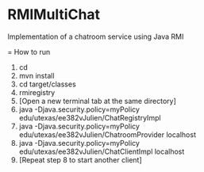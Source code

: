 RMIMultiChat
============

Implementation of a chatroom service using Java RMI

= How to run 

1. cd <path to the top-level of the project>
2. mvn install 
3. cd target/classes
4. rmiregistry
5. [Open a new terminal tab at the same directory]
6. java -Djava.security.policy=myPolicy edu/utexas/ee382vJulien/ChatRegistryImpl
7. java -Djava.security.policy=myPolicy edu/utexas/ee382vJulien/ChatroomProvider localhost
8. java -Djava.security.policy=myPolicy edu/utexas/ee382vJulien/ChatClientImpl localhost
9. [Repeat step 8 to start another client]
